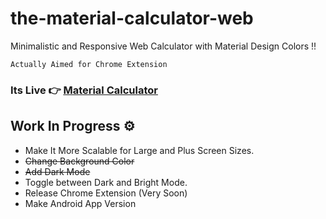 # the-material-calculator-web

Minimalistic and Responsive Web Calculator with Material Design Colors !!
```
Actually Aimed for Chrome Extension
```
### Its Live 👉 [Material Calculator](https://theadityanvs.github.io/material-calculator-web/)

## Work In Progress ⚙️
- Make It More Scalable for Large and Plus Screen Sizes.
- ~~Change Background Color~~
- ~~Add Dark Mode~~
- Toggle between Dark and Bright Mode.
- Release Chrome Extension (Very Soon)
- Make Android App Version
